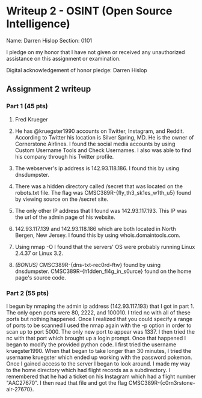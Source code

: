 Writeup 2 - OSINT (Open Source Intelligence)
======

Name: Darren Hislop
Section: 0101

I pledge on my honor that I have not given or received any unauthorized assistance on this assignment or examination.

Digital acknowledgement of honor pledge: Darren Hislop

## Assignment 2 writeup

### Part 1 (45 pts)

1. Fred Krueger

2. He has @kruegster1990 accounts on Twitter, Instagram, and Reddit. According to Twitter his location is Silver Spring, MD. He is the owner of Cornerstone Airlines. I found the social media accounts by using Custom Username Tools and Check Usernames. I also was able to find his company through his Twitter profile.  

3. The webserver's ip address is 142.93.118.186. I found this by using dnsdumpster. 

4. There was a hidden directory called /secret that was located on the robots.txt file. The flag was CMSC389R-{fly_th3_sk1es_w1th_u5} found by viewing source on the /secret site.  

5. The only other IP address that I found was 142.93.117.193. This IP was the url of the admin page of his website.  

6. 142.93.117.139 and 142.93.118.186 which are both located in North Bergen, New Jersey. I found this by using whois.domaintools.com.

7. Using nmap -O I found that the servers' OS were probably running Linux 2.4.37 or Linux 3.2. 

8. *(BONUS)*
CMSC389R-{dns-txt-rec0rd-ftw} found by using dnsdumpster.
CMSC389R-{h1dden_fl4g_in_s0urce} found on the home page's source code.



### Part 2 (55 pts)

I begun by nmaping the admin ip address (142.93.117.193) that I got in part 1. The only open ports were 80, 2222, and 100010. I tried nc with all of these ports but nothing happened. Once I realized that you could specify a range of ports to be scanned I used the nmap again with the -p option in order to scan up to port 5000. The only new port to appear was 1337. I then tried the nc with that port which brought up a login prompt. Once that happened I began to modify the provided python code. I first tried the username kruegster1990. When that began to take longer than 30 minutes, I tried the username kruegster which ended up working with the password pokemon. Once I gained access to the server I began to look around. I made my way to the home directory which had flight records as a subdirectory. I remembered that he had a ticket on his Instagram which had a flight number "AAC27670". I then read that file and got the flag CMSC389R-{c0rn3rstone-air-27670}. 